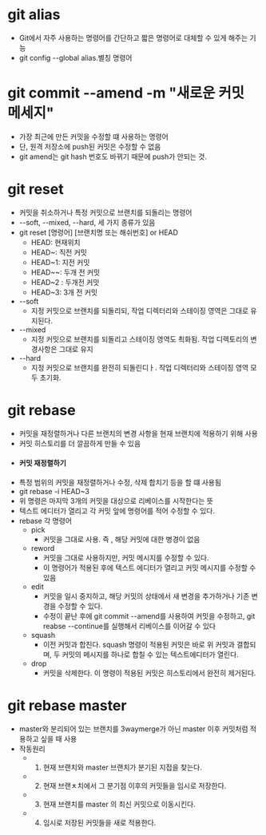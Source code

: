 # git alias
* Git에서 자주 사용하는 명령어를 간단하고 짧은 명령어로 대체할 수 있게 해주는 기능
* git config --global alias.별칭 명령어

# git commit --amend -m "새로운 커밋 메세지"
* 가장 최근에 만든 커밋을 수정할 떄 사용하는 명령어
* 단, 원격 저장소에 push된 커밋은 수정할 수 없음
* git amend는 git hash 번호도 바뀌기 때문에 push가 안되는 것.

# git reset
* 커밋을 취소하거나 특정 커밋으로 브랜치를 되돌리는 명령어
* --soft, --mixed, --hard, 세 가지 종류가 있음
* git reset [명령어] [브랜치명 또는 해쉬번호] or HEAD
  * HEAD: 현재위치
  * HEAD~: 직전 커밋
  * HEAD~1: 지전 커밋
  * HEAD~~: 두개 전 커밋
  * HEAD~2 : 두개전 커밋
  * HEAD~3: 3개 전 커밋
* --soft 
  * 지정 커밋으로 브랜치를 되돌리되, 작업 디렉터리와 스테이징 영역은 그대로 유지된다.
* --mixed
  * 지정 커밋으로 브랜치를 되돌리고 스테이징 영역도 쵝화됨. 작업 디렉토리의 변경사항은 그대로 유지
* --hard
  * 지정 커밋으로 브랜치를 완전히 되돌린디ㅏ. 작업 디렉터리와 스테이징 영역 모두 초기화.


# git rebase
* 커밋을 재정렬하거나 다른 브랜치의 변경 사항을 현재 브랜치에 적용하기 위해 사용
* 커밋 히스토리를 더 깔끔하게 만들 수 있음
* #### 커밋 재정렬하기
* 특정 범위의 커밋을 재정렬하거나 수정, 삭제 합치기 등을 할 떄 사용됨
* git rebase -i HEAD~3
* 위 명령은 마지막 3개의 커밋을 대상으로 리베이스를 시작한다는 뜻
* 텍스트 에디터가 열리고 각 커밋 앞에 명령어를 적어 수정할 수 있다.
* rebase 각 명령어
  * pick
    * 커밋을 그대로 사용. 즉 , 해당 커밋에 대한 병경이 없음
  * reword
    * 커밋을 그대로 사용하지만, 커밋 메시지를 수정할 수 있다.
    * 이 명령어가 적용된 후에 텍스트 에디터가 열리고 커밋 메시지를 수정할 수 있음
  * edit 
    * 커밋을 일시 중지하고, 해당 커밋의 상태에서 새 변경을 추가하거나 기존 변경을 수정할 수 있다.
    * 수정이 끝난 후에 git commit --amend를 사용하여 커밋을 수정하고, git reabse --continue를 실행해서 리베이스를 이어갈 수 있다
  * squash
    * 이전 커밋과 합친다. squash 명령이 적용된 커밋은 바로 위 커밋과 결합되며, 두 커밋의 메시지를 하나로 합칠 수 있는 텍스트에디터가 열린다.
  * drop
    * 커밋을 삭제한다. 이 명령이 적용된 커밋은 히스토리에서 완전히 제거된다.


# git rebase master 
* master와 분리되어 있는 브랜치를 3waymerge가 아닌 master 이후 커밋처럼 적용하고 싶을 때 사용
* 작동원리
  * 1. 현재 브랜치와 master 브랜치가 분기된 지접을 찾는다.
  * 2. 현재 브랜ㅊ치에서 그 분기점 이후의 커밋들을 임시로 저장한다.
  * 3. 현재 브랜치를 master 의 최신 커밋으로 이동시킨다.
  * 4. 임시로 저장된 커밋들을 새로 적용한다.